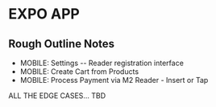 # EXPO APP

## Rough Outline Notes

- MOBILE: Settings -- Reader registration interface
- MOBILE: Create Cart from Products
- MOBILE: Process Payment via M2 Reader - Insert or Tap

ALL THE EDGE CASES... TBD
